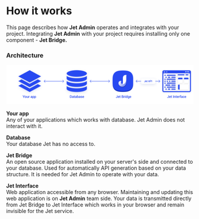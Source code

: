 # How it works

This page describes how **Jet Admin** operates and integrates with your project. Integrating **Jet Admin** with your project requires installing only one component - **Jet Bridge.**

### **A**rchitecture

![Jet Admin architecture](../.gitbook/assets/image%20%2812%29.png)

**Your app**  
Any of your applications which works with database. Jet Admin does not interact with it.

**Database**  
Your database Jet has no access to.

**Jet Bridge**  
An open source application installed on your server's side and connected to your database. Used for automatically API generation based on your data structure. It is needed for Jet Admin to operate with your data. 

**Jet Interface**  
Web application accessible from any browser. Maintaining and updating this web application is on **Jet Admin** team side. Your data is transmitted directly from Jet Bridge to Jet Interface which works in your browser and remain invisible for the Jet service.



